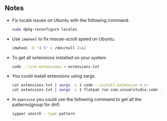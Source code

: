 ## Notes

- Fix locale issues on Ubuntu with the following command.

  ```bash
  sudo dpkg-reconfigure locales
  ```

- Use `imwheel` to fix mouse-scroll speed on Ubuntu.

  ```bash
  imwheel -b "4 5" > /dev/null 2>&1
  ```

- To get all extensions installed on your system

  ```bash
  code --list-extensions > extensions.txt
  ```

- You could install extensions using xargs

  ```bash
  cat extensions.txt | xargs -L 1 code --install-extension # or
  cat extensions.txt | xargs -L 1 flatpak run com.visualstudio.code --install-extension
  ```

- In `opensuse` you could use the following command to get all the patterns(group for dnf)

  ```bash
  zypper search --type pattern
  ```
